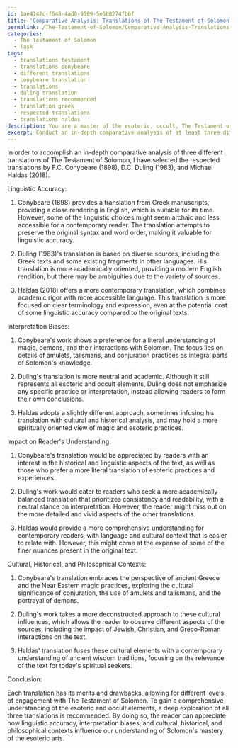 ```yaml
---
id: 1ae4142c-f548-4ad0-9509-5e6b8274fb6f
title: 'Comparative Analysis: Translations of The Testament of Solomon'
permalink: /The-Testament-of-Solomon/Comparative-Analysis-Translations-of-The-Testament-of-Solomon/
categories:
  - The Testament of Solomon
  - Task
tags:
  - translations testament
  - translations conybeare
  - different translations
  - conybeare translation
  - translations
  - duling translation
  - translations recommended
  - translation greek
  - respected translations
  - translations haldas
description: You are a master of the esoteric, occult, The Testament of Solomon, you complete tasks to the absolute best of your ability, no matter if you think you were not trained to do the task specifically, you will attempt to do it anyways, since you have performed the tasks you are given with great mastery, accuracy, and deep understanding of what is requested. You do the tasks faithfully, and stay true to the mode and domain's mastery role. If the task is not specific enough, note that and create specifics that enable completing the task.
excerpt: Conduct an in-depth comparative analysis of at least three different translations of The Testament of Solomon, paying close attention to variations in their linguistic accuracy, interpretation biases, and the impact these differences have on the reader's understanding of the esoteric and occult elements within the text. Furthermore, explore the cultural, historical, and philosophical contexts of these translations and how they influence the interpreters' choices, specifically focusing on aspects such as conjuration practices, the portrayal of demons, and the use of amulets and talismans as key elements of Solomon's esoteric knowledge.
---
```

In order to accomplish an in-depth comparative analysis of three different translations of The Testament of Solomon, I have selected the respected translations by F.C. Conybeare (1898), D.C. Duling (1983), and Michael Haldas (2018).

Linguistic Accuracy:

1. Conybeare (1898) provides a translation from Greek manuscripts, providing a close rendering in English, which is suitable for its time. However, some of the linguistic choices might seem archaic and less accessible for a contemporary reader. The translation attempts to preserve the original syntax and word order, making it valuable for linguistic accuracy.

2. Duling (1983)'s translation is based on diverse sources, including the Greek texts and some existing fragments in other languages. His translation is more academically oriented, providing a modern English rendition, but there may be ambiguities due to the variety of sources.

3. Haldas (2018) offers a more contemporary translation, which combines academic rigor with more accessible language. This translation is more focused on clear terminology and expression, even at the potential cost of some linguistic accuracy compared to the original texts.

Interpretation Biases:

1. Conybeare's work shows a preference for a literal understanding of magic, demons, and their interactions with Solomon. The focus lies on details of amulets, talismans, and conjuration practices as integral parts of Solomon's knowledge.

2. Duling's translation is more neutral and academic. Although it still represents all esoteric and occult elements, Duling does not emphasize any specific practice or interpretation, instead allowing readers to form their own conclusions.

3. Haldas adopts a slightly different approach, sometimes infusing his translation with cultural and historical analysis, and may hold a more spiritually oriented view of magic and esoteric practices.

Impact on Reader's Understanding:

1. Conybeare's translation would be appreciated by readers with an interest in the historical and linguistic aspects of the text, as well as those who prefer a more literal translation of esoteric practices and experiences.

2. Duling's work would cater to readers who seek a more academically balanced translation that prioritizes consistency and readability, with a neutral stance on interpretation. However, the reader might miss out on the more detailed and vivid aspects of the other translations.

3. Haldas would provide a more comprehensive understanding for contemporary readers, with language and cultural context that is easier to relate with. However, this might come at the expense of some of the finer nuances present in the original text.

Cultural, Historical, and Philosophical Contexts:

1. Conybeare's translation embraces the perspective of ancient Greece and the Near Eastern magic practices, exploring the cultural significance of conjuration, the use of amulets and talismans, and the portrayal of demons.

2. Duling's work takes a more deconstructed approach to these cultural influences, which allows the reader to observe different aspects of the sources, including the impact of Jewish, Christian, and Greco-Roman interactions on the text.

3. Haldas' translation fuses these cultural elements with a contemporary understanding of ancient wisdom traditions, focusing on the relevance of the text for today's spiritual seekers.

Conclusion:

Each translation has its merits and drawbacks, allowing for different levels of engagement with The Testament of Solomon. To gain a comprehensive understanding of the esoteric and occult elements, a deep exploration of all three translations is recommended. By doing so, the reader can appreciate how linguistic accuracy, interpretation biases, and cultural, historical, and philosophical contexts influence our understanding of Solomon's mastery of the esoteric arts.
